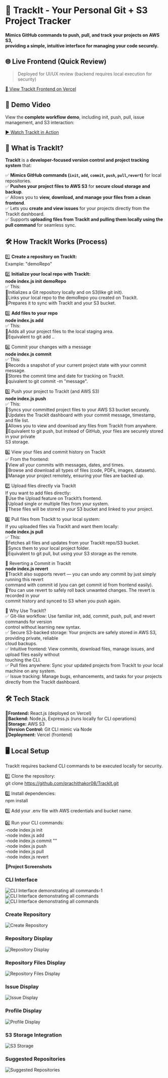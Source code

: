 # 🚀 TrackIt - Your Personal Git + S3 Project Tracker

**Mimics GitHub commands to push, pull, and track your projects on AWS S3, 
<br>providing a simple, intuitive interface for managing your code securely.**


## 🌐 Live Frontend (Quick Review)

> Deployed for UI/UX review (backend requires local execution for security)

[🔗 View TrackIt Frontend on Vercel](https://track-it-version-control-system.vercel.app/)

## 🎥 Demo Video

View the **complete workflow demo**, including init, push, pull, issue management, and S3 interaction:

[▶️ Watch TrackIt in Action]((https://drive.google.com/file/d/16xgAVvViesyNJME57B3LlM3zxfOwBPie/view?usp=drive_link))

## 📌 What is TrackIt?

**TrackIt** is a **developer-focused version control and project tracking system** that:

✅ **Mimics GitHub commands (`init`, `add`, `commit`, `push`, `pull`,`revert`)** for local repositories.  
✅ **Pushes your project files to AWS S3** for **secure cloud storage and backup**.  
✅ Allows you to **view, download, and manage your files from a clean frontend**.  
✅ Lets you **create and view issues** for your projects directly from the TrackIt dashboard.  
✅ Supports **uploading files from TrackIt and pulling them locally using the pull command** for seamless sync.


## 🛠️ **How TrackIt Works (Process)**

1️⃣ **Create a repository on TrackIt:**  <br>
   Example: "demoRepo"

2️⃣ **Initialize your local repo with TrackIt:**                                            
   **node index.js init demoRepo**<br>
   ✅ This:<br>
           💠Initializes a Git repository locally and on S3(like git init).<br>
           💠Links your local repo to the demoRepo you created on TrackIt.<br>
           💠Prepares it to sync with TrackIt and your S3 bucket.<br>

3️⃣ **Add files to your repo**<br>
    **node index.js add <FileName>**<br>
   ✅ This:<br>
           💠Adds all your project files to the local staging area.<br>
           💠Equivalent to git add ..<br>

4️⃣ Commit your changes with a message<br>
    **node index.js commit <commit-message>**<br>
    ✅ This:<br>
            💠Records a snapshot of your current project state with your commit message.<br>
            💠Stores the commit time and date for tracking on TrackIt.<br>
            💠quivalent to git commit -m "message".<br>

5️⃣ Push your project to TrackIt (and AWS S3)<br>
    **node index.js push**<br>
    ✅ This:<br>
            💠Syncs your committed project files to your AWS S3 bucket securely.<br>
            💠Updates the TrackIt dashboard with your commit message, timestamp, and file list.<br>
            💠Allows you to view and download any files from TrackIt from anywhere.<br>
            💠Equivalent to git push, but instead of GitHub, your files are securely stored in your private <br>
                S3 storage.<br>

6️⃣ View your files and commit history on TrackIt<br>
    ✅ From the frontend:<br>
            💠View all your commits with messages, dates, and times.<br>
            💠Browse and download all types of files (code, PDFs, images, datasets).<br>
            💠Manage your project remotely, ensuring your files are backed up.<br>
        
7️⃣ Upload files directly via TrackIt<br>
      If you want to add files directly:<br>
            💠Use the Upload feature on TrackIt’s frontend.<br>
            💠Upload single or multiple files from your system.<br>
            💠These files will be stored in your S3 bucket and linked to your project.<br>

8️⃣ Pull files from TrackIt to your local system:<br>
  If you uploaded files via TrackIt and want them locally:<br>
  **node index.js pull <repository-Name>**<br>
  ✅ This:<br>
           💠Fetches all files and updates from your TrackIt repo/S3 bucket.<br>
           💠Syncs them to your local project folder.<br>
           💠Equivalent to git pull, but using your S3 storage as the remote.<br>

🔄 Reverting a Commit in TrackIt<br>
  **node index.js revert <commmitId>**<br>
            💠TrackIt also supports revert — you can undo any commit by just simply running this revert<br>
              command with commit id (you can get commit id from frontend easily).<br>
            💠You can use revert to safely roll back unwanted changes. The revert is recorded in your <br>
              commit history and synced to S3 when you push again.<br>

  🚀 Why Use TrackIt? <br>
✅ Git-like workflow: Use familiar init, add, commit, push, pull, and revert commands for version<br>
    control without learning new syntax.<br>
✅ Secure S3-backed storage: Your projects are safely stored in AWS S3, providing private, reliable<br>
    cloud backups.<br>
✅ Intuitive frontend: View commits, download files, manage issues, and upload files easily without <br>
    touching the CLI.<br>
✅ Pull files anywhere: Sync your updated projects from TrackIt to your local machine on any system.<br>
✅ Issue tracking: Manage bugs, enhancements, and tasks for your projects directly from the TrackIt
    dashboard.<br>
    
## 🛠️ Tech Stack
   💠**Frontend:** React.js (deployed on Vercel)<br>
   💠**Backend:** Node.js, Express.js (runs locally for CLI operations)<br>
   💠**Storage:** AWS S3<br>
   💠**Version Control:** Git CLI mimic via Node<br>
   💠**Deployment:** Vercel (frontend)<br>

## 🖥️ Local Setup<br>
TrackIt requires backend CLI commands to be executed locally for security.<br>

1️⃣ Clone the repository:<br>
    git clone https://github.com/prachithakor08/TrackIt.git<br>

2️⃣ Install dependencies:<br>
    npm install<br>
    
3️⃣ Add your .env file with AWS credentials and bucket name.<br>

4️⃣ Run your CLI commands:<br>
      -node index.js init <repoName><br>
      -node index.js add <fileName><br>
      -node index.js commit "<commit-message>"<br>
      -node index.js push<br>
      -node index.js pull <repoName><br>
      -node index.js revert <commitId><br>

📸**Project Screenshots**

### CLI Interface
![CLI Interface demonstrating all commands-1](screenshots/CLI-1.png)
![CLI Interface demonstrating all commands](screenshots/CLI-2.png)
![CLI Interface demonstrating all commands](screenshots/CLI-3.png)

### Create Repository
![Create Repository](screenshots/createRepo.png)

### Repository Display
![Repository Display](screenshots/RepoDisplay.png)

### Repository Files Display
![Repository Files Display](screenshots/Files.png)

### Issue Display
![Issue Display](screenshots/IssueDisplay.png)

### Profile Display
![Profile Display](screenshots/ProfileDisplay.png)

### S3 Storage Integration
![S3 Storage](screenshots/S3-storage.png)

### Suggested Repositories
![Suggested Repositories](screenshots/suggestedRepo.png)

